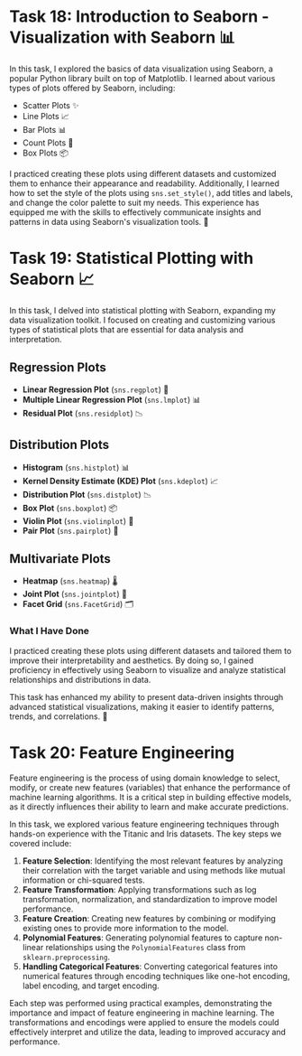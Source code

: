 # Task 18: Introduction to Seaborn - Visualization with Seaborn 📊

In this task, I explored the basics of data visualization using Seaborn, a popular Python library built on top of Matplotlib. I learned about various types of plots offered by Seaborn, including:

- Scatter Plots ✨
- Line Plots 📈
- Bar Plots 📊
- Count Plots 📑
- Box Plots 📦

I practiced creating these plots using different datasets and customized them to enhance their appearance and readability. Additionally, I learned how to set the style of the plots using `sns.set_style()`, add titles and labels, and change the color palette to suit my needs. This experience has equipped me with the skills to effectively communicate insights and patterns in data using Seaborn's visualization tools. 🎨

# Task 19: Statistical Plotting with Seaborn 📈

In this task, I delved into statistical plotting with Seaborn, expanding my data visualization toolkit. I focused on creating and customizing various types of statistical plots that are essential for data analysis and interpretation.

## Regression Plots
- **Linear Regression Plot** (`sns.regplot`) 📏
- **Multiple Linear Regression Plot** (`sns.lmplot`) 📊
- **Residual Plot** (`sns.residplot`) 📉

## Distribution Plots
- **Histogram** (`sns.histplot`) 📊
- **Kernel Density Estimate (KDE) Plot** (`sns.kdeplot`) 📈
- **Distribution Plot** (`sns.distplot`) 📉
- **Box Plot** (`sns.boxplot`) 📦
- **Violin Plot** (`sns.violinplot`) 🎻
- **Pair Plot** (`sns.pairplot`) 🔀

## Multivariate Plots
- **Heatmap** (`sns.heatmap`) 🌡️
- **Joint Plot** (`sns.jointplot`) 🔗
- **Facet Grid** (`sns.FacetGrid`) 🗂️

### What I Have Done
I practiced creating these plots using different datasets and tailored them to improve their interpretability and aesthetics. By doing so, I gained proficiency in effectively using Seaborn to visualize and analyze statistical relationships and distributions in data.

This task has enhanced my ability to present data-driven insights through advanced statistical visualizations, making it easier to identify patterns, trends, and correlations. 🎨

# Task 20: Feature Engineering

Feature engineering is the process of using domain knowledge to select, modify, or create new features (variables) that enhance the performance of machine learning algorithms. It is a critical step in building effective models, as it directly influences their ability to learn and make accurate predictions. 

In this task, we explored various feature engineering techniques through hands-on experience with the Titanic and Iris datasets. The key steps we covered include:

1. **Feature Selection**: Identifying the most relevant features by analyzing their correlation with the target variable and using methods like mutual information or chi-squared tests.
2. **Feature Transformation**: Applying transformations such as log transformation, normalization, and standardization to improve model performance.
3. **Feature Creation**: Creating new features by combining or modifying existing ones to provide more information to the model.
4. **Polynomial Features**: Generating polynomial features to capture non-linear relationships using the `PolynomialFeatures` class from `sklearn.preprocessing`.
5. **Handling Categorical Features**: Converting categorical features into numerical features through encoding techniques like one-hot encoding, label encoding, and target encoding.

Each step was performed using practical examples, demonstrating the importance and impact of feature engineering in machine learning. The transformations and encodings were applied to ensure the models could effectively interpret and utilize the data, leading to improved accuracy and performance.

